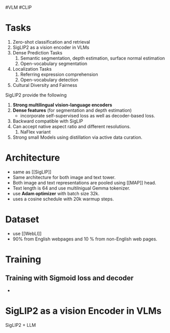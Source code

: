 #VLM #CLIP
# Tasks
1. Zero-shot classification and retrieval
2. SigLIP2 as a vision encoder in VLMs
3. Dense Prediction Tasks
	1. Semantic segmentation, depth estimation, surface normal estimation
	2. Open-vocabulary segmentation
4. Localization Tasks
	1. Referring expression comprehension
	2. Open-vocabulary detection
5. Cultural Diversity and Fairness

SigLIP2 provide the following
1. **Strong multilingual vision-language encoders**
2. **Dense features** (for segmentation and depth estimation)
	- incorporate self-supervised loss as well as decoder-based loss.
3. Backward compatible with SigLIP
4. Can accept native aspect ratio and different resolutions.
	1. NaFlex variant
5. Strong small Models using distillation via active data curation.

# Architecture
- same as [[SigLIP]]
- Same architecture for both image and text tower. 
- Both image and text representations are pooled using [[MAP]] head.
- Text length is 64 and use multilnigual Gemma tokenizer.
- use **Adam optimizer** with batch size 32k.
- uses a cosine schedule with 20k warmup steps. 

# Dataset
- use [[WebLI]] 
- 90% from English webpages and 10 % from non-English web pages.

# Training

## Training with Sigmoid loss and decoder

- 


# SigLIP2 as a vision Encoder in VLMs

SigLIP2 + LLM